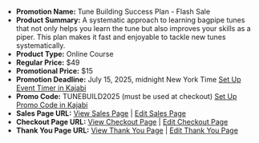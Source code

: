- **Promotion Name:** Tune Building Success Plan - Flash Sale  
- **Product Summary:** A systematic approach to learning bagpipe tunes that not only helps you learn the tune but also improves your skills as a piper. This plan makes it fast and enjoyable to tackle new tunes systematically.  
- **Product Type:** Online Course  
- **Regular Price:** $49  
- **Promotional Price:** $15  
- **Promotion Deadline:** July 15, 2025, midnight New York Time [Set Up Event Timer in Kajabi](https://app.kajabi.com/admin/sites/2148200488/events)  
- **Promo Code:** TUNEBUILD2025 (must be used at checkout) [Set Up Promo Code in Kajabi](https://app.kajabi.com/admin/sites/2148200488/coupons)  
- **Sales Page URL:** [View Sales Page](https://www.pipersdojo.university/tune-building-process) | [Edit Sales Page](https://app.kajabi.com/admin/landing_pages/2150113531)  
- **Checkout Page URL:** [View Checkout Page](https://www.pipersdojo.university/offers/5jqkQM3m) | [Edit Checkout Page](https://app.kajabi.com/admin/offers/2149364021/edit)  
- **Thank You Page URL:** [View Thank You Page](https://www.pipersdojo.university/thank-you-tune-building-course) | [Edit Thank You Page](https://app.kajabi.com/admin/landing_pages/2151241826)  